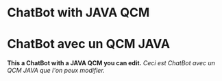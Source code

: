 # ChatBot with JAVA QCM
# ChatBot avec un QCM JAVA

**This a ChatBot with a JAVA QCM you can edit.**
*Ceci est ChatBot avec un QCM JAVA que l'on peux modifier.*


